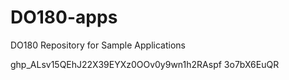 # DO180-apps
DO180 Repository for Sample Applications


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
3o7bX6EuQR
